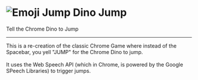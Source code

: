 # ![Emoji](https://user-images.githubusercontent.com/15321738/107145222-3ca59f80-6966-11eb-98e4-c2554dd0516d.png) Jump Dino Jump
Tell the Chrome Dino to Jump
<hr/>

This is a re-creation of the classic Chrome Game where instead of the Spacebar, you yell "JUMP" for the Chrome Dino to jump. <br/>
<br/>
It uses the Web Speech API (which in Chrome, is powered by the Google SPeech Libraries) to trigger jumps.
